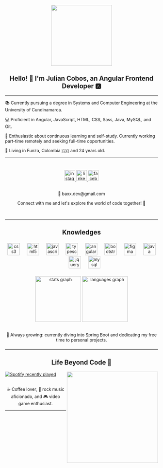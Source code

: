 <div align="center">
  <img height="200" src="https://cdn3.iconfinder.com/data/icons/digital-and-internet-marketing-3-3/130/133-512.png"  />
</div>

### 

<h2 align="center">Hello! 👋 I'm Julian Cobos, an Angular Frontend Developer 🅰️</h2>

---

<p>📚 Currently pursuing a degree in Systems and Computer Engineering at the University of Cundinamarca.</p>
<p>💻 Proficient in Angular, JavaScript, HTML, CSS, Sass, Java, MySQL, and Git.</p>
<p>🚀 Enthusiastic about continuous learning and self-study. Currently working part-time remotely and seeking full-time opportunities.</p>

<p>📍 Living in Funza, Colombia 🇨🇴 and 24 years old.</p>

---

###
<br>
<div align="center">
  <a href="https://www.instagram.com/baxx11_/" target="_blank">
    <img src="https://img.shields.io/static/v1?message=Instagram&logo=instagram&label=&color=E4405F&logoColor=white&labelColor=&style=for-the-badge" height="35" alt="instagram logo"  />
  </a>
  <a href="https://www.linkedin.com/in/juliancobos-baxx/" target="_blank">
    <img src="https://img.shields.io/static/v1?message=LinkedIn&logo=linkedin&label=&color=0077B5&logoColor=white&labelColor=&style=for-the-badge" height="35" alt="linkedin logo"  />
  </a>
  <a href="https://www.facebook.com/Baxx.11.99" target="_blank">
    <img src="https://img.shields.io/static/v1?message=Facebook&logo=facebook&label=&color=1877F2&logoColor=white&labelColor=&style=for-the-badge" height="35" alt="facebook logo"  />
  </a>
</div>
</br>

<p align="center">📧 baxx.dev@gmail.com</p>

<p align="center">Connect with me and let's explore the world of code together! 🚀</p>


<br clear="both">

---
<h2 align="center">Knowledges</h2>


###

<div align="center">
  <img src="https://cdn.jsdelivr.net/gh/devicons/devicon/icons/css3/css3-original.svg" height="40" alt="css3 logo"  />
  <img width="16" />
  <img src="https://cdn.jsdelivr.net/gh/devicons/devicon/icons/html5/html5-original.svg" height="40" alt="html5 logo"  />
  <img width="16" />
  <img src="https://cdn.jsdelivr.net/gh/devicons/devicon/icons/javascript/javascript-original.svg" height="40" alt="javascript logo"  />
  <img width="16" />
  <img src="https://cdn.jsdelivr.net/gh/devicons/devicon/icons/typescript/typescript-original.svg" height="40" alt="typescript logo"  />
  <img width="16" />
  <img src="https://cdn.jsdelivr.net/gh/devicons/devicon/icons/angularjs/angularjs-original.svg" height="40" alt="angularjs logo"  />
  <img width="16" />
  <img src="https://cdn.jsdelivr.net/gh/devicons/devicon/icons/bootstrap/bootstrap-original.svg" height="40" alt="bootstrap logo"  />
  <img width="16" />
  <img src="https://cdn.jsdelivr.net/gh/devicons/devicon/icons/figma/figma-original.svg" height="40" alt="figma logo"  />
  <img width="16" />
  <img src="https://cdn.jsdelivr.net/gh/devicons/devicon/icons/java/java-original.svg" height="40" alt="java logo"  />
  <img width="16" />
  <img src="https://cdn.jsdelivr.net/gh/devicons/devicon/icons/jquery/jquery-original.svg" height="40" alt="jquery logo"  />
  <img width="16" />
  <img src="https://cdn.jsdelivr.net/gh/devicons/devicon/icons/mysql/mysql-original.svg" height="40" alt="mysql logo"  />
</div>

###

<div align="center">
  <img src="https://github-readme-stats.vercel.app/api?username=baxx1199&hide_title=false&hide_rank=false&show_icons=true&include_all_commits=true&count_private=true&disable_animations=false&theme=dracula&locale=en&hide_border=false" height="150" alt="stats graph"  />
  <img src="https://github-readme-stats.vercel.app/api/top-langs?username=baxx1199&locale=en&hide_title=false&layout=compact&card_width=320&langs_count=5&theme=dracula&hide_border=false" height="150" alt="languages graph"  />
</div>

<br>

<p align="center">🌱 Always growing: currently diving into Spring Boot and dedicating my free time to personal projects.</p>


### 
---
<h2 align="center">Life Beyond Code 🌟</h2>

<img height="300"  align="right" src="https://media.giphy.com/media/v1.Y2lkPTc5MGI3NjExd29pc216bngxOWwwNTJja2pqZWVhNGhxbWdycTk2dzh1Zm9jMm1mYSZlcD12MV9pbnRlcm5hbF9naWZfYnlfaWQmY3Q9Zw/RbDKaczqWovIugyJmW/giphy.gif" />
<div align="left">
  <a href="https://open.spotify.com/user/31teltnmrth4azqptz5xg53btabm">
    <img src="https://spotify-recently-played-readme.vercel.app/api?user=31teltnmrth4azqptz5xg53btabm&count=5&unique=false" alt="Spotify recently played" />
  </a>

</div>
<br>
<p align="center">☕ Coffee lover, 🎸 rock music aficionado, and 🎮 video game enthusiast.</p>

---

###

<!--
**baxx1199/baxx1199** is a ✨ _special_ ✨ repository because its `README.md` (this file) appears on your GitHub profile.

Here are some ideas to get you started:

- 🔭 I’m currently working on ...
- 🌱 I’m currently learning ...
- 👯 I’m looking to collaborate on ...
- 🤔 I’m looking for help with ...
- 💬 Ask me about ...
- 📫 How to reach me: ...
- 😄 Pronouns: ...
- ⚡ Fun fact: ...
-->
